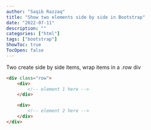 ```yaml
---
author: "Saqib Razzaq"
title: "Show two elements side by side in Bootstrap"
date: "2022-07-11"
description: ""
categories: ["html"]
tags: ["bootstrap"]
ShowToc: true
TocOpen: false
---
```

Two create side by side items, wrap items in a .row div

```html
<div class="row">
	<div>
		<!-- element 1 here -->
	</div>

	<div>
		<!-- element 2 here -->
	</div>
</div>
```